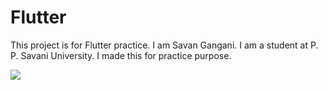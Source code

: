 # Flutter

This project is for Flutter practice. I am Savan Gangani. I am a student at P. P. Savani University. I made this for practice purpose.

<p>
    <img src="D:\main.JPG">
</p>
